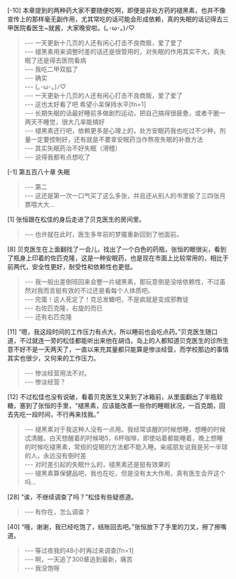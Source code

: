 
[-10] 本章提到的两种药大家不要随便吃啊，即便是非处方药的褪黑素，也并不像宣传上的那样毫无副作用，尤其常吃的话可能会形成依赖，真的失眠的话记得去三甲医院看医生~就酱，大家晚安啦。(｡･ω･｡)ﾉ♡
>--- 一天更新十几页的人还有闲心打击不良商贩，爱了爱了<br>
>--- 褪黑素用来调整时差的话还是很管用的，对失眠的作用其实不大，真失眠了还是得去医院看病<br>
>--- 我吃二甲双胍了<br>
>--- 确实<br>
>--- (｡･ω･｡)ﾉ♡<br>
>--- 一天更新十几页的人还有闲心打击不良商贩，爱了爱了<br>
>--- 这也太好看了吧 希望小呆保持水平[fn=1]<br>
>--- 长期失眠的话最好睡前多做剧烈运动，把自己搞得很疲惫，或者干脆一两天不睡觉，很大几率能搞好<br>
>--- 褪黑素还行吧，依赖更多是心理上的，处方安眠药我也吃过不少种，剂量一定要控制好，还有就是不要拿安眠药当作熬夜失眠的补救方法<br>
>--- 其实失眠药治不好失眠（滑稽）<br>
>--- 说得我都有点想吃了<br>

[-1] 第五百八十章 失眠
>--- 第二<br>
>--- 这还是第一次一口气买了这么多张，并且还从别人的书里偷了三四张月票喂大大…<br>

[1] 张恒跟在松佳的身后走进了贝克医生的房间里。
>--- 也许就在此时，医生多年前的梦魇重新回到了他面前。<br>

[8] 贝克医生在上面翻找了一会儿，找出了一个白色的药瓶，张恒的眼很尖，看到了瓶身上印着的佐匹克隆，这是一种安眠药，也是现在市面上比较常用的，相比于前两代，安全性更好，耐受性和依赖性也更低。
>--- 我一般出差倒班回来会整一片褪黑素，那玩意倒是没啥依赖性，不过虽然对我而言挺有效的不过还是看每个人体质吧。<br>
>--- 完蛋！这人死定了！克总发糖吧，不是疯就是变成邪教徒<br>
>--- 右佐匹克隆，右旋的而已<br>
>--- 还有右匹克隆<br>

[11] “嗯，我这段时间的工作压力有点大，所以睡前也会吃点药。”贝克医生随口道，不过就连一旁的松佳都能听出来他在胡诌，岛上的人都知道贝克医生的诊所生意不好不是一天两天了，一直以来充其量都只能算是惨淡经营，而学校那边的事情其实也很少，又何来的工作压力。
>--- 惨淡经营用法不对。<br>
>--- 惨淡经营？<br>

[12] 不过松佳也没有说破，看着贝克医生又来到了冰箱前，从里面翻出了半瓶软糖，塞到了张恒的手里，“褪黑素，应该能改善一些你的睡眠状况，一百克朗，回去先吃一段时间，不行再来找我。”
>--- 褪黑素对于我这种人没有一点用。我经常该醒的时候想睡，想睡的时候忒清醒。白天想醒着的时候喝5，6杯咖啡，即使站着都能睡着，晚上想睡的时候吃褪黑素，常规的促眠的方法都不能入睡。亲戚朋友说我是另一半球的人，永远没有倒时差<br>
>--- 对时差引起的失眠什么的，褪黑素还是挺有效果的<br>
>--- 褪黑素算保健品吧，我也在吃，但是没有太大作用，真有医生会开这个吗…<br>

[28] “诶，不继续调查了吗？”松佳有些疑惑道。
>--- 有你在，怎么调查？<br>

[40] “哦，谢谢，我已经吃饱了，结账回去吧。”张恒放下了手里的刀叉，擦了擦嘴道。
>--- 等过夜我的48小时再过来调查[fn=1]<br>
>--- 啊，一天追了300章追到最新，痛苦<br>
>--- 我没饱呀<br>
